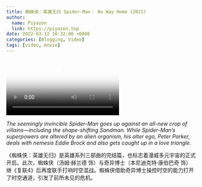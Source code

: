 ```yaml
---
title: 蜘蛛侠：英雄无归 Spider-Man： No Way Home (2021)
author:
  name: Piyazon
  link: https://piyazon.top
date: 2022-03-12 16:32:00 +0800
categories: [Blogging, Video]
tags: [video, movie]
---
```



<video id="player" class="weixin_video" playsinline controls x-webkit-airplay poster="https://gitlab.com/Alimjoo/cdn_img/-/raw/main/movie/spider-man-3.png"
  wxv="wxv_2307031368180203521" src="">

  <track kind="captions" label="English" src="https://piyazon.top/storage/assets/subtitles/spider-man-3-en.vtt" srclang="en"
  />
  <track kind="captions" label="汉语" src="https://piyazon.top/storage/assets/subtitles/spider-man-3-ch.vtt" srclang="zh-CN" />

   <track kind="captions" label="汉语&英语" src="https://piyazon.top/storage/assets/subtitles/spider-man-3-en-ch.vtt" srclang="zh&en" />

</video>


*The seemingly invincible Spider-Man goes up against an all-new crop of villains—including the shape-shifting Sandman. While Spider-Man’s superpowers are altered by an alien organism, his alter ego, Peter Parker, deals with nemesis Eddie Brock and also gets caught up in a love triangle.*

《蜘蛛侠：英雄无归》是英雄系列三部曲的完结篇，也标志着漫威多元宇宙的正式开启。此次，蜘蛛侠（汤姆·赫兰德 饰）与奇异博士（本尼迪克特·康伯巴奇 饰）继《复联4》后再度联手打响时空混战。蜘蛛侠借助奇异博士操控时空的能力打开了时空通道，引发了前所未见的危机。


